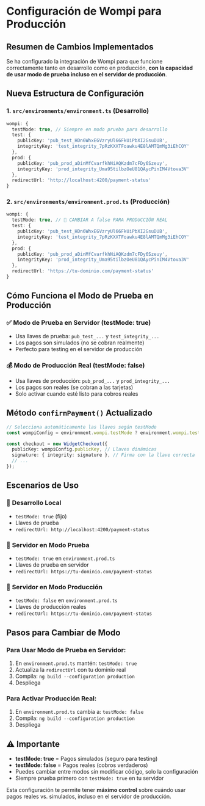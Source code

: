 # Configuración de Wompi para Producción

## Resumen de Cambios Implementados

Se ha configurado la integración de Wompi para que funcione correctamente tanto en desarrollo como en producción, **con la capacidad de usar modo de prueba incluso en el servidor de producción**.

## Nueva Estructura de Configuración

### 1. `src/environments/environment.ts` (Desarrollo)
```typescript
wompi: {
  testMode: true, // Siempre en modo prueba para desarrollo
  test: {
    publicKey: 'pub_test_HDn6WhxEGVzryUl66FkUiPbXI2GsuDUB',
    integrityKey: 'test_integrity_7pRzKXXTFoawku4E8lAMTQmMg3iEhCOY'
  },
  prod: {
    publicKey: 'pub_prod_aDinMfCvarfkhNiAQKzdm7cFDy6Szeuy',
    integrityKey: 'prod_integrity_Uma95tilbzOeU81QAycPinIM4Vtova3V'
  },
  redirectUrl: 'http://localhost:4200/payment-status'
}
```

### 2. `src/environments/environment.prod.ts` (Producción)
```typescript
wompi: {
  testMode: true, // 🔄 CAMBIAR A false PARA PRODUCCIÓN REAL
  test: {
    publicKey: 'pub_test_HDn6WhxEGVzryUl66FkUiPbXI2GsuDUB',
    integrityKey: 'test_integrity_7pRzKXXTFoawku4E8lAMTQmMg3iEhCOY'
  },
  prod: {
    publicKey: 'pub_prod_aDinMfCvarfkhNiAQKzdm7cFDy6Szeuy',
    integrityKey: 'prod_integrity_Uma95tilbzOeU81QAycPinIM4Vtova3V'
  },
  redirectUrl: 'https://tu-dominio.com/payment-status'
}
```

## Cómo Funciona el Modo de Prueba en Producción

### ✅ **Modo de Prueba en Servidor (testMode: true)**
- Usa llaves de prueba: `pub_test_...` y `test_integrity_...`
- Los pagos son simulados (no se cobran realmente)
- Perfecto para testing en el servidor de producción

### 💰 **Modo de Producción Real (testMode: false)**
- Usa llaves de producción: `pub_prod_...` y `prod_integrity_...`
- Los pagos son reales (se cobran a las tarjetas)
- Solo activar cuando esté listo para cobros reales

## Método `confirmPayment()` Actualizado

```typescript
// Selecciona automáticamente las llaves según testMode
const wompiConfig = environment.wompi.testMode ? environment.wompi.test : environment.wompi.prod;

const checkout = new WidgetCheckout({
  publicKey: wompiConfig.publicKey, // Llaves dinámicas
  signature: { integrity: signature }, // Firma con la llave correcta
  // ...
});
```

## Escenarios de Uso

### 🧪 **Desarrollo Local**
- `testMode: true` (fijo)
- Llaves de prueba
- `redirectUrl: http://localhost:4200/payment-status`

### 🚀 **Servidor en Modo Prueba**
- `testMode: true` en `environment.prod.ts`
- Llaves de prueba en servidor
- `redirectUrl: https://tu-dominio.com/payment-status`

### 💸 **Servidor en Modo Producción**
- `testMode: false` en `environment.prod.ts`
- Llaves de producción reales
- `redirectUrl: https://tu-dominio.com/payment-status`

## Pasos para Cambiar de Modo

### Para Usar Modo de Prueba en Servidor:
1. En `environment.prod.ts` mantén: `testMode: true`
2. Actualiza la `redirectUrl` con tu dominio real
3. Compila: `ng build --configuration production`
4. Despliega

### Para Activar Producción Real:
1. En `environment.prod.ts` cambia a: `testMode: false`
2. Compila: `ng build --configuration production`
3. Despliega

## ⚠️ **Importante**

- **testMode: true** = Pagos simulados (seguro para testing)
- **testMode: false** = Pagos reales (cobros verdaderos)
- Puedes cambiar entre modos sin modificar código, solo la configuración
- Siempre prueba primero con `testMode: true` en tu servidor

Esta configuración te permite tener **máximo control** sobre cuándo usar pagos reales vs. simulados, incluso en el servidor de producción.
